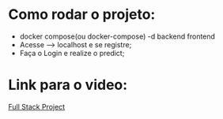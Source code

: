 # Como rodar o projeto:

- docker compose(ou docker-compose) -d backend frontend
- Acesse --> localhost e se registre;
- Faça o Login e realize o predict;

# Link para o video:

[Full Stack Project](https://youtu.be/LEMgMOCGBpQ)
